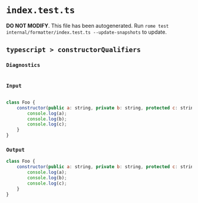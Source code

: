 # `index.test.ts`

**DO NOT MODIFY**. This file has been autogenerated. Run `rome test internal/formatter/index.test.ts --update-snapshots` to update.

## `typescript > constructorQualifiers`

### `Diagnostics`

```

```

### `Input`

```js

class Foo {
    constructor(public a: string, private b: string, protected c: string) {
        console.log(a);
        console.log(b);
        console.log(c);
    }
}

```

### `Output`

```js
class Foo {
	constructor(public a: string, private b: string, protected c: string) {
		console.log(a);
		console.log(b);
		console.log(c);
	}
}

```
